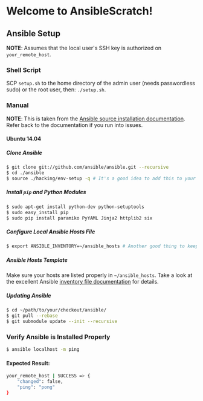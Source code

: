 # Welcome to AnsibleScratch!

## Ansible Setup

**NOTE**: Assumes that the local user's SSH key is authorized on `your_remote_host`.

### Shell Script

SCP `setup.sh` to the home directory of the admin user (needs passwordless sudo) or the root user, then: `./setup.sh`.

### Manual

**NOTE**: This is taken from the [Ansible source installation documentation](http://docs.ansible.com/ansible/intro_installation.html#running-from-source). Refer back to the documentation if you run into issues.

#### Ubuntu 14.04

##### Clone Ansible

```bash
$ git clone git://github.com/ansible/ansible.git --recursive
$ cd ./ansible
$ source ./hacking/env-setup -q # It's a good idea to add this to your ~/.bashrc.
```

##### Install `pip` and Python Modules

```bash
$ sudo apt-get install python-dev python-setuptools
$ sudo easy_install pip
$ sudo pip install paramiko PyYAML Jinja2 httplib2 six
```

##### Configure Local Ansible Hosts File

```bash
$ export ANSIBLE_INVENTORY=~/ansible_hosts # Another good thing to keep in your ~/.bashrc.
```

##### Ansible Hosts Template

Make sure your hosts are listed properly in `~/ansible_hosts`. Take a look at the excellent Ansible [inventory file documentation](http://docs.ansible.com/ansible/intro_inventory.html) for details.

##### Updating Ansible

```bash
$ cd ~/path/to/your/checkout/ansible/
$ git pull --rebase
$ git submodule update --init --recursive
```

### Verify Ansible is Installed Properly

```bash
$ ansible localhost -m ping
```

#### Expected Result:

```bash
your_remote_host | SUCCESS => {
    "changed": false,
    "ping": "pong"
}
```
